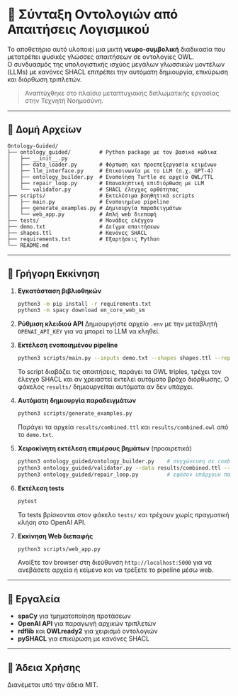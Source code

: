# 🧠 Σύνταξη Οντολογιών από Απαιτήσεις Λογισμικού

Το αποθετήριο αυτό υλοποιεί μια μικτή **νευρο-συμβολική** διαδικασία που μετατρέπει φυσικές γλώσσες απαιτήσεων σε οντολογίες OWL.  
Ο συνδυασμός της υπολογιστικής ισχύος μεγάλων γλωσσικών μοντέλων (LLMs) με κανόνες SHACL επιτρέπει την αυτόματη δημιουργία, επικύρωση και διόρθωση τριπλετών.

> Αναπτύχθηκε στο πλαίσιο μεταπτυχιακής διπλωματικής εργασίας στην Τεχνητή Νοημοσύνη.

---

## 📂 Δομή Αρχείων

```
Ontology-Guided/
├── ontology_guided/         # Python package με τον βασικό κώδικα
│   ├── __init__.py
│   ├── data_loader.py       # Φόρτωση και προεπεξεργασία κειμένων
│   ├── llm_interface.py     # Επικοινωνία με το LLM (π.χ. GPT-4)
│   ├── ontology_builder.py  # Ενοποίηση Turtle σε αρχείο OWL/TTL
│   ├── repair_loop.py       # Επαναληπτική επιδιόρθωση με LLM
│   └── validator.py         # SHACL έλεγχος ορθότητας
├── scripts/                 # Εκτελέσιμα βοηθητικά scripts
│   ├── main.py              # Ενοποιημένο pipeline
│   ├── generate_examples.py # Δημιουργία παραδειγμάτων
│   └── web_app.py           # Απλή web διεπαφή
├── tests/                   # Μονάδες ελέγχου
├── demo.txt                 # Δείγμα απαιτήσεων
├── shapes.ttl               # Κανόνες SHACL
├── requirements.txt         # Εξαρτήσεις Python
└── README.md
```

---

## 🚀 Γρήγορη Εκκίνηση

1. **Εγκατάσταση βιβλιοθηκών**
   ```bash
   python3 -m pip install -r requirements.txt
   python3 -m spacy download en_core_web_sm
   ```

2. **Ρύθμιση κλειδιού API**
   Δημιουργήστε αρχείο `.env` με την μεταβλητή `OPENAI_API_KEY` για να μπορεί το LLM να κληθεί.

3. **Εκτέλεση ενοποιημένου pipeline**
   ```bash
   python3 scripts/main.py --inputs demo.txt --shapes shapes.ttl --repair
   ```
   Το script διαβάζει τις απαιτήσεις, παράγει τα OWL triples, τρέχει τον
   έλεγχο SHACL και αν χρειαστεί εκτελεί αυτόματο βρόχο διόρθωσης.
   Ο φάκελος `results/` δημιουργείται αυτόματα αν δεν υπάρχει.

4. **Αυτόματη δημιουργία παραδειγμάτων**
   ```bash
   python3 scripts/generate_examples.py
   ```
   Παράγει τα αρχεία `results/combined.ttl` και `results/combined.owl` από το `demo.txt`.
5. **Χειροκίνητη εκτέλεση επιμέρους βημάτων** (προαιρετικά)
   ```bash
   python3 ontology_guided/ontology_builder.py    # συγχώνευση σε combined.ttl/owl
   python3 ontology_guided/validator.py --data results/combined.ttl --shapes shapes.ttl
   python3 ontology_guided/repair_loop.py         # εφόσον υπάρχουν παραβιάσεις
   ```


6. **Εκτέλεση tests**
   ```bash
   pytest
   ```
   Τα tests βρίσκονται στον φάκελο `tests/` και τρέχουν χωρίς πραγματική κλήση στο OpenAI API.

7. **Εκκίνηση Web διεπαφής**
   ```bash
   python3 scripts/web_app.py
   ```
   Ανοίξτε τον browser στη διεύθυνση `http://localhost:5000` για να ανεβάσετε αρχεία ή κείμενο και να τρέξετε το pipeline μέσω web.



---
## 🔧 Εργαλεία
- **spaCy** για τμηματοποίηση προτάσεων
- **OpenAI API** για παραγωγή αρχικών τριπλετών
- **rdflib** και **OWLready2** για χειρισμό οντολογιών
- **pySHACL** για επικύρωση με κανόνες SHACL

---

## 📝 Άδεια Χρήσης
Διανέμεται υπό την άδεια MIT.
